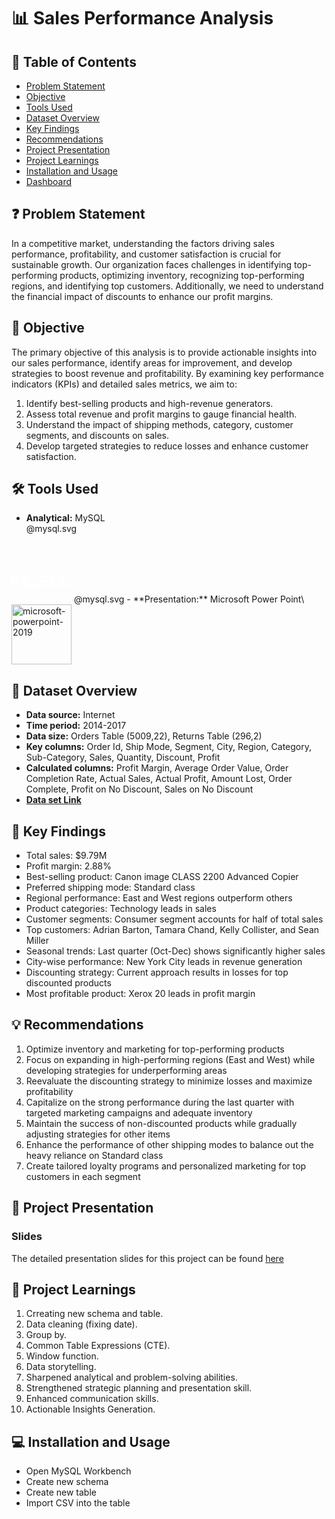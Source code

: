 # 📊 Sales Performance Analysis

## 📕 Table of Contents
- [Problem Statement](#-problem-statement)
- [Objective](#-objective)
- [Tools Used](#%EF%B8%8F-tools-used)
- [Dataset Overview](#-dataset-overview)
- [Key Findings](#-key-findings)
- [Recommendations](#-recommendations)
- [Project Presentation](#-project-presentation)
- [Project Learnings](#-project-learnings)
- [Installation and Usage](#-installation-and-usage)
- [Dashboard](#-dashboard)

## ❓ Problem Statement
In a competitive market, understanding the factors driving sales performance, profitability, and customer satisfaction is crucial for sustainable growth. Our organization faces challenges in identifying top-performing products, optimizing inventory, recognizing top-performing regions, and identifying top customers. Additionally, we need to understand the financial impact of discounts to enhance our profit margins.

## 🎯 Objective
The primary objective of this analysis is to provide actionable insights into our sales performance, identify areas for improvement, and develop strategies to boost revenue and profitability. By examining key performance indicators (KPIs) and detailed sales metrics, we aim to:

1. Identify best-selling products and high-revenue generators.
2. Assess total revenue and profit margins to gauge financial health.
3. Understand the impact of shipping methods, category, customer segments, and discounts on sales.
4. Develop targeted strategies to reduce losses and enhance customer satisfaction.

## 🛠️ Tools Used
- **Analytical:**  MySQL\
  @mysql.svg
<?xml version="1.0" encoding="UTF-8"?>
<!DOCTYPE svg PUBLIC "-//W3C//DTD SVG 1.1//EN" "http://www.w3.org/Graphics/SVG/1.1/DTD/svg11.dtd">
  <svg xmlns="http://www.w3.org/2000/svg" x="0px" y="0px" width="96" height="96" viewBox="0,0,256,256" style="fill:#000000;">
      <g fill="#ffffff" fill-rule="nonzero" stroke="none" stroke-width="1" stroke-linecap="butt" stroke-linejoin="miter" stroke-miterlimit="10" stroke-dasharray="" stroke-dashoffset="0" font-family="none" font-weight="none" font-size="none" text-anchor="none" style="mix-blend-mode: normal"><g transform="scale(5.33333,5.33333)"><path d="M0.002,35.041h1.92v-7.085l2.667,6.057c0.329,0.755 0.779,1.022 1.662,1.022c0.883,0 1.315,-0.267 1.644,-1.022l2.667,-5.902v6.93h1.92v-7.258c0,-0.697 -0.277,-1.035 -0.849,-1.209c-1.367,-0.43 -2.285,-0.059 -2.7,0.872l-2.735,6.16l-2.649,-6.16c-0.398,-0.93 -1.332,-1.302 -2.7,-0.872c-0.572,0.174 -0.849,0.511 -0.849,1.208v7.258h0.002z"></path><path d="M13.441,29.281h1.92v4.055c-0.015,0.2 0.064,0.731 0.99,0.745c0.472,0.008 2.821,0 2.85,0v-4.8h1.92c0.008,0 0,5.968 0,5.993c0.01,1.472 -1.828,1.662 -2.673,1.687h-5.006v-0.96c0.01,0 4.787,0.001 4.801,0c1.088,-0.115 0.959,-0.714 0.959,-0.896v-0.064h-3.012c-1.67,-0.015 -2.735,-0.751 -2.747,-1.59c-0.002,-0.078 0.036,-4.134 -0.002,-4.17z"></path><path d="M22.081,35.041h4.807c0.63,0 1.242,-0.132 1.728,-0.36c0.81,-0.372 1.144,-0.875 1.144,-1.536v-1.368c0,-1.476 -1.83,-1.536 -2.88,-1.536h-1.92c-0.755,0 -0.87,-0.456 -0.96,-0.96v-0.96c0.09,-0.384 0.258,-0.9 0.923,-0.96c0.773,0 4.836,0 4.836,0v-0.96h-4.566c-0.755,0 -3.114,0.09 -3.114,1.92v1.187c0,0.84 0.738,1.524 2.34,1.692c0.18,0.012 0.36,0.024 0.539,0.024c0,0 1.866,-0.036 1.92,-0.024c1.08,0 0.96,0.84 0.96,0.96v0.96c0,0.132 -0.03,0.96 -0.971,0.96c-0.072,0 -4.789,0 -4.789,0v0.961z"></path><path d="M40.32,33.08c0,1.159 0.655,1.809 2.392,1.939c0.162,0.011 0.325,0.021 0.488,0.021h4.8v-0.96h-4.435c-0.991,0 -1.325,-0.416 -1.325,-1.011v-6.669h-1.92z"></path><path d="M30.704,33.121v-4.8c0,-1.02 0.5,-1.724 1.916,-1.92h0.672h3.447h0.525c1.416,0.196 2.08,0.899 2.08,1.92v4.782c0,0.827 -0.215,1.271 -0.916,1.559l1.488,1.338h-2.16l-1.07,-0.96h-1.257l-2.136,0.012c-0.309,0 -0.635,-0.043 -0.993,-0.141c-1.074,-0.293 -1.596,-0.857 -1.596,-1.79zM32.624,33.121c0.098,0.467 0.473,0.96 1.14,0.96h1.864l-1.068,-0.96h2.175l0.519,0.482c0,0 0.186,-0.152 0.186,-0.482c0,-0.33 -0.016,-4.8 -0.016,-4.8c-0.098,-0.434 -0.538,-0.96 -1.188,-0.96h-2.471c-0.749,0 -1.14,0.548 -1.14,1.058l-0.001,4.702z"></path><path d="M46.199,25.389c-1.031,-0.028 -1.818,0.068 -2.491,0.351c-0.191,0.081 -0.496,0.083 -0.528,0.323c0.105,0.11 0.121,0.275 0.205,0.41c0.16,0.26 0.432,0.609 0.674,0.791c0.265,0.2 0.538,0.414 0.821,0.587c0.504,0.307 1.067,0.483 1.553,0.791c0.286,0.181 0.57,0.411 0.85,0.615c0.138,0.102 0.23,0.259 0.41,0.323c0,-0.01 0,-0.019 0,-0.029c-0.094,-0.12 -0.119,-0.285 -0.205,-0.411c-0.127,-0.127 -0.254,-0.254 -0.381,-0.381c-0.372,-0.494 -0.846,-0.929 -1.348,-1.289c-0.401,-0.288 -1.298,-0.677 -1.466,-1.143c-0.01,-0.01 -0.019,-0.019 -0.03,-0.03c0.284,-0.032 0.617,-0.135 0.879,-0.205c0.441,-0.118 0.834,-0.087 1.289,-0.205c0.205,-0.059 0.41,-0.117 0.615,-0.176c0,-0.039 0,-0.078 0,-0.117c-0.23,-0.236 -0.395,-0.548 -0.645,-0.762c-0.657,-0.559 -1.373,-1.117 -2.11,-1.583c-0.409,-0.258 -0.915,-0.426 -1.348,-0.645c-0.146,-0.074 -0.402,-0.112 -0.498,-0.234c-0.228,-0.29 -0.351,-0.659 -0.527,-0.996c-0.368,-0.708 -0.73,-1.482 -1.055,-2.227c-0.223,-0.508 -0.368,-1.01 -0.645,-1.466c-1.331,-2.188 -2.764,-3.509 -4.982,-4.807c-0.472,-0.276 -1.041,-0.385 -1.642,-0.528c-0.323,-0.019 -0.645,-0.039 -0.968,-0.059c-0.197,-0.083 -0.401,-0.323 -0.587,-0.44c-0.735,-0.465 -2.621,-1.475 -3.165,-0.147c-0.344,0.838 0.514,1.656 0.821,2.081c0.215,0.298 0.491,0.632 0.645,0.968c0.101,0.22 0.119,0.441 0.205,0.674c0.213,0.574 0.55,1.228 0.826,1.759c0.139,0.269 0.293,0.551 0.469,0.791c0.108,0.147 0.293,0.212 0.323,0.44c-0.181,0.253 -0.191,0.646 -0.293,0.968c-0.458,1.445 -0.285,3.24 0.381,4.308c0.204,0.328 0.686,1.032 1.348,0.762c0.579,-0.236 0.45,-0.967 0.615,-1.612c0.037,-0.146 0.014,-0.253 0.088,-0.351c0,0.01 0,0.019 0,0.03c0.176,0.351 0.351,0.704 0.528,1.055c0.391,0.629 1.084,1.286 1.67,1.73c0.304,0.23 0.544,0.628 0.938,0.762c0,-0.01 0,-0.019 0,-0.03c-0.01,0 -0.019,0 -0.03,0c-0.076,-0.119 -0.196,-0.168 -0.293,-0.264c-0.229,-0.225 -0.485,-0.504 -0.674,-0.762c-0.534,-0.725 -1.006,-1.519 -1.436,-2.345c-0.205,-0.395 -0.384,-0.829 -0.557,-1.231c-0.067,-0.155 -0.066,-0.389 -0.205,-0.469c-0.19,0.294 -0.468,0.532 -0.615,0.879c-0.234,0.555 -0.265,1.233 -0.351,1.934c-0.052,0.018 -0.029,0.006 -0.059,0.029c-0.408,-0.099 -0.552,-0.518 -0.704,-0.879c-0.384,-0.912 -0.455,-2.38 -0.117,-3.429c0.087,-0.272 0.482,-1.127 0.323,-1.378c-0.076,-0.251 -0.328,-0.396 -0.468,-0.587c-0.175,-0.236 -0.348,-0.548 -0.469,-0.821c-0.314,-0.711 -0.612,-1.538 -0.943,-2.257c-0.158,-0.344 -0.425,-0.691 -0.645,-0.996c-0.243,-0.338 -0.516,-0.587 -0.704,-0.996c-0.067,-0.145 -0.158,-0.378 -0.059,-0.528c0.032,-0.101 0.076,-0.143 0.176,-0.176c0.17,-0.132 0.643,0.043 0.821,0.117c0.47,0.195 0.862,0.381 1.26,0.645c0.191,0.127 0.384,0.372 0.615,0.44c0.088,0 0.176,0 0.264,0c0.413,0.095 0.875,0.03 1.26,0.147c0.682,0.207 1.292,0.529 1.846,0.879c1.69,1.067 3.071,2.585 4.016,4.397c0.152,0.292 0.218,0.57 0.351,0.879c0.27,0.624 0.611,1.266 0.879,1.876c0.268,0.609 0.53,1.223 0.909,1.73c0.2,0.266 0.97,0.409 1.319,0.557c0.245,0.104 0.647,0.211 0.879,0.351c0.444,0.268 0.874,0.587 1.289,0.879c0.212,0.147 0.851,0.468 0.883,0.733z"></path><path d="M33.098,14.223c-0.215,-0.004 -0.367,0.023 -0.528,0.059c0,0.01 0,0.019 0,0.03c0.01,0 0.019,0 0.03,0c0.103,0.21 0.283,0.347 0.41,0.528c0.098,0.205 0.195,0.41 0.293,0.615c0.01,-0.01 0.019,-0.019 0.029,-0.029c0.181,-0.128 0.265,-0.332 0.264,-0.645c-0.073,-0.077 -0.084,-0.173 -0.147,-0.264c-0.084,-0.123 -0.246,-0.192 -0.351,-0.294z"></path></g></g>
      </svg>
@mysql.svg
- **Presentation:** Microsoft Power Point\
  <img width="96" height="96" src="https://img.icons8.com/fluency/96/microsoft-powerpoint-2019.png" alt="microsoft-powerpoint-2019"/>

## 📅 Dataset Overview
- **Data source:** Internet
- **Time period:** 2014-2017
- **Data size:** Orders Table (5009,22), Returns Table (296,2)
- **Key columns:** Order Id, Ship Mode, Segment, City, Region, Category, Sub-Category, Sales, Quantity, Discount, Profit
- **Calculated columns:** Profit Margin, Average Order Value, Order Completion Rate, Actual Sales, Actual Profit, Amount Lost, Order Complete, Profit on No Discount, Sales on No Discount
- [**Data set Link**](https://github.com/amanat-mahmud/Sales_Performance_Analysis_SQL/blob/main/Superstore.csv)

## 🔎 Key Findings
- Total sales: $9.79M
- Profit margin: 2.88%
- Best-selling product: Canon image CLASS 2200 Advanced Copier
- Preferred shipping mode: Standard class
- Regional performance: East and West regions outperform others
- Product categories: Technology leads in sales
- Customer segments: Consumer segment accounts for half of total sales
- Top customers: Adrian Barton, Tamara Chand, Kelly Collister, and Sean Miller
- Seasonal trends: Last quarter (Oct-Dec) shows significantly higher sales
- City-wise performance: New York City leads in revenue generation
- Discounting strategy: Current approach results in losses for top discounted products
- Most profitable product: Xerox 20 leads in profit margin

## 💡 Recommendations
1. Optimize inventory and marketing for top-performing products
2. Focus on expanding in high-performing regions (East and West) while developing strategies for underperforming areas
3. Reevaluate the discounting strategy to minimize losses and maximize profitability
4. Capitalize on the strong performance during the last quarter with targeted marketing campaigns and adequate inventory
5. Maintain the success of non-discounted products while gradually adjusting strategies for other items
6. Enhance the performance of other shipping modes to balance out the heavy reliance on Standard class
7. Create tailored loyalty programs and personalized marketing for top customers in each segment

## 📌 Project Presentation

### Slides
The detailed presentation slides for this project can be found [here](https://github.com/amanat-mahmud/Sales_Performance_Analysis_SQL/blob/main/sales%20performance%20analysis.pdf)

## 🧠 Project Learnings
1. Crreating new schema and table.
2. Data cleaning (fixing date).
3. Group by.
4. Common Table Expressions (CTE).
5. Window function.
8. Data storytelling.
9. Sharpened analytical and problem-solving abilities.
10. Strengthened strategic planning and  presentation skill.
11. Enhanced communication skills.
12. Actionable Insights Generation.

## 💻 Installation and Usage
- Open MySQL Workbench
- Create new schema
- Create new table
- Import CSV into the table

